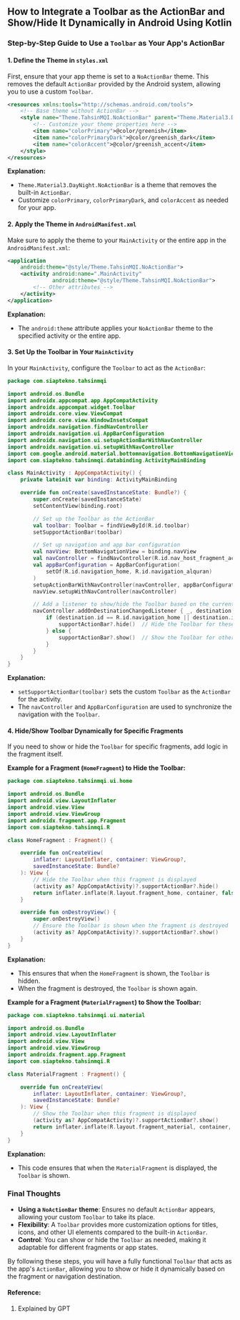 
## **How to Integrate a Toolbar as the ActionBar and Show/Hide It Dynamically in Android Using Kotlin**

### Step-by-Step Guide to Use a `Toolbar` as Your App's ActionBar

#### 1. **Define the Theme in `styles.xml`**

First, ensure that your app theme is set to a `NoActionBar` theme. This removes the default `ActionBar` provided by the Android system, allowing you to use a custom `Toolbar`.

```xml
<resources xmlns:tools="http://schemas.android.com/tools">
    <!-- Base theme without ActionBar -->
    <style name="Theme.TahsinMQI.NoActionBar" parent="Theme.Material3.DayNight.NoActionBar">
        <!-- Customize your theme properties here -->
        <item name="colorPrimary">@color/greenish</item>
        <item name="colorPrimaryDark">@color/greenish_dark</item>
        <item name="colorAccent">@color/greenish_accent</item>
    </style>
</resources>
```

**Explanation:**
- `Theme.Material3.DayNight.NoActionBar` is a theme that removes the built-in `ActionBar`.
- Customize `colorPrimary`, `colorPrimaryDark`, and `colorAccent` as needed for your app.

#### 2. **Apply the Theme in `AndroidManifest.xml`**

Make sure to apply the theme to your `MainActivity` or the entire app in the `AndroidManifest.xml`:

```xml
<application
    android:theme="@style/Theme.TahsinMQI.NoActionBar">
    <activity android:name=".MainActivity"
              android:theme="@style/Theme.TahsinMQI.NoActionBar">
        <!-- Other attributes -->
    </activity>
</application>
```

**Explanation:**
- The `android:theme` attribute applies your `NoActionBar` theme to the specified activity or the entire app.

#### 3. **Set Up the Toolbar in Your `MainActivity`**

In your `MainActivity`, configure the `Toolbar` to act as the `ActionBar`:

```kotlin
package com.siaptekno.tahsinmqi

import android.os.Bundle
import androidx.appcompat.app.AppCompatActivity
import androidx.appcompat.widget.Toolbar
import androidx.core.view.ViewCompat
import androidx.core.view.WindowInsetsCompat
import androidx.navigation.findNavController
import androidx.navigation.ui.AppBarConfiguration
import androidx.navigation.ui.setupActionBarWithNavController
import androidx.navigation.ui.setupWithNavController
import com.google.android.material.bottomnavigation.BottomNavigationView
import com.siaptekno.tahsinmqi.databinding.ActivityMainBinding

class MainActivity : AppCompatActivity() {
    private lateinit var binding: ActivityMainBinding

    override fun onCreate(savedInstanceState: Bundle?) {
        super.onCreate(savedInstanceState)
        setContentView(binding.root)

        // Set up the Toolbar as the ActionBar
        val toolbar: Toolbar = findViewById(R.id.toolbar)
        setSupportActionBar(toolbar)

        // Set up navigation and app bar configuration
        val navView: BottomNavigationView = binding.navView
        val navController = findNavController(R.id.nav_host_fragment_activity_temp_bottom_nav)
        val appBarConfiguration = AppBarConfiguration(
            setOf(R.id.navigation_home, R.id.navigation_alquran)
        )
        setupActionBarWithNavController(navController, appBarConfiguration)
        navView.setupWithNavController(navController)

        // Add a listener to show/hide the Toolbar based on the current destination
        navController.addOnDestinationChangedListener { _, destination, _ ->
            if (destination.id == R.id.navigation_home || destination.id == R.id.navigation_alquran) {
                supportActionBar?.hide()  // Hide the Toolbar for these destinations
            } else {
                supportActionBar?.show()  // Show the Toolbar for other destinations
            }
        }
    }
}
```

**Explanation:**
- `setSupportActionBar(toolbar)` sets the custom `Toolbar` as the `ActionBar` for the activity.
- The `navController` and `AppBarConfiguration` are used to synchronize the navigation with the `Toolbar`.

#### 4. **Hide/Show Toolbar Dynamically for Specific Fragments**

If you need to show or hide the `Toolbar` for specific fragments, add logic in the fragment itself. 

**Example for a Fragment (`HomeFragment`) to Hide the Toolbar:**

```kotlin
package com.siaptekno.tahsinmqi.ui.home

import android.os.Bundle
import android.view.LayoutInflater
import android.view.View
import android.view.ViewGroup
import androidx.fragment.app.Fragment
import com.siaptekno.tahsinmqi.R

class HomeFragment : Fragment() {

    override fun onCreateView(
        inflater: LayoutInflater, container: ViewGroup?,
        savedInstanceState: Bundle?
    ): View {
        // Hide the Toolbar when this fragment is displayed
        (activity as? AppCompatActivity)?.supportActionBar?.hide()
        return inflater.inflate(R.layout.fragment_home, container, false)
    }

    override fun onDestroyView() {
        super.onDestroyView()
        // Ensure the Toolbar is shown when the fragment is destroyed
        (activity as? AppCompatActivity)?.supportActionBar?.show()
    }
}
```

**Explanation:**
- This ensures that when the `HomeFragment` is shown, the `Toolbar` is hidden.
- When the fragment is destroyed, the `Toolbar` is shown again.

**Example for a Fragment (`MaterialFragment`) to Show the Toolbar:**

```kotlin
package com.siaptekno.tahsinmqi.ui.material

import android.os.Bundle
import android.view.LayoutInflater
import android.view.View
import android.view.ViewGroup
import androidx.fragment.app.Fragment
import com.siaptekno.tahsinmqi.R

class MaterialFragment : Fragment() {

    override fun onCreateView(
        inflater: LayoutInflater, container: ViewGroup?,
        savedInstanceState: Bundle?
    ): View {
        // Show the Toolbar when this fragment is displayed
        (activity as? AppCompatActivity)?.supportActionBar?.show()
        return inflater.inflate(R.layout.fragment_material, container, false)
    }
}
```

**Explanation:**
- This code ensures that when the `MaterialFragment` is displayed, the `Toolbar` is shown.

### Final Thoughts
- **Using a `NoActionBar` theme**: Ensures no default `ActionBar` appears, allowing your custom `Toolbar` to take its place.
- **Flexibility**: A `Toolbar` provides more customization options for titles, icons, and other UI elements compared to the built-in `ActionBar`.
- **Control**: You can show or hide the `Toolbar` as needed, making it adaptable for different fragments or app states.

By following these steps, you will have a fully functional `Toolbar` that acts as the app's `ActionBar`, allowing you to show or hide it dynamically based on the fragment or navigation destination.

#### Reference:
1. Explained by GPT